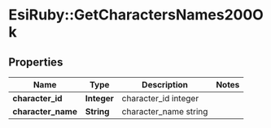 # EsiRuby::GetCharactersNames200Ok

## Properties
Name | Type | Description | Notes
------------ | ------------- | ------------- | -------------
**character_id** | **Integer** | character_id integer | 
**character_name** | **String** | character_name string | 


